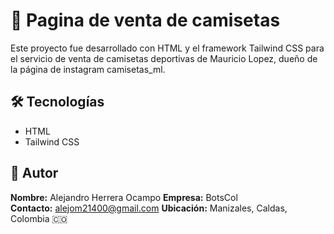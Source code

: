 # 🤖 Pagina de venta de camisetas

Este proyecto fue desarrollado con HTML y el framework Tailwind CSS para el servicio de venta de camisetas deportivas de Mauricio Lopez, dueño de la página de instagram camisetas_ml.

## 🛠️ Tecnologías

- HTML
- Tailwind CSS

## 📌 Autor

**Nombre:** Alejandro Herrera Ocampo 
**Empresa:** BotsCol  
**Contacto:**  alejom21400@gmail.com
**Ubicación:** Manizales, Caldas, Colombia 🇨🇴

